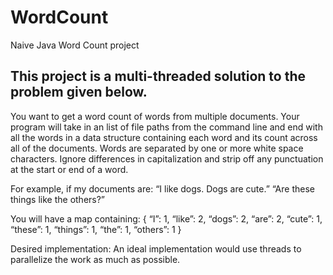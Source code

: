 # WordCount
Naive Java Word Count project

This project is a multi-threaded solution to the problem given below.
---------------------------------------------------------------------

You want to get a word count of words from multiple documents.
Your program will take in an list of file paths from the command line and end with all the words 
in a data structure containing each word and its count across all of the documents. 
Words are separated by one or more white space characters. 
Ignore differences in capitalization and strip off any punctuation at the start or end of a word.
 
For example, if my documents are:
“I like dogs. Dogs are cute.”
“Are these things like the others?”
 
You will have a map containing:
{
“I”: 1,
“like”: 2,
“dogs”: 2,
“are”: 2,
“cute”: 1,
“these”: 1,
“things”: 1,
“the”: 1,
“others”: 1
}
 
Desired implementation:
An ideal implementation would use threads to parallelize the work as much as possible.
